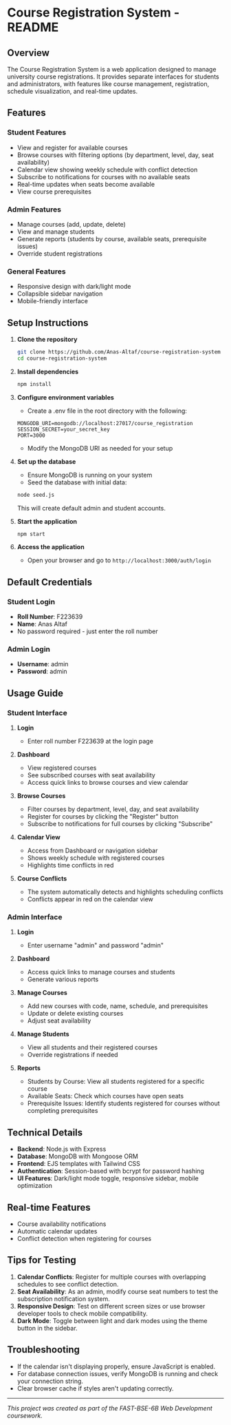 # Course Registration System - README

## Overview

The Course Registration System is a web application designed to manage university course registrations. It provides separate interfaces for students and administrators, with features like course management, registration, schedule visualization, and real-time updates.

## Features

### Student Features

- View and register for available courses
- Browse courses with filtering options (by department, level, day, seat availability)
- Calendar view showing weekly schedule with conflict detection
- Subscribe to notifications for courses with no available seats
- Real-time updates when seats become available
- View course prerequisites

### Admin Features

- Manage courses (add, update, delete)
- View and manage students
- Generate reports (students by course, available seats, prerequisite issues)
- Override student registrations

### General Features

- Responsive design with dark/light mode
- Collapsible sidebar navigation
- Mobile-friendly interface

## Setup Instructions

1. **Clone the repository**

   ```bash
   git clone https://github.com/Anas-Altaf/course-registration-system
   cd course-registration-system
   ```

2. **Install dependencies**

   ```bash
   npm install
   ```

3. **Configure environment variables**

   - Create a .env file in the root directory with the following:

   ```
   MONGODB_URI=mongodb://localhost:27017/course_registration
   SESSION_SECRET=your_secret_key
   PORT=3000
   ```

   - Modify the MongoDB URI as needed for your setup

4. **Set up the database**

   - Ensure MongoDB is running on your system
   - Seed the database with initial data:

   ```bash
   node seed.js
   ```

   This will create default admin and student accounts.

5. **Start the application**

   ```bash
   npm start
   ```

6. **Access the application**
   - Open your browser and go to `http://localhost:3000/auth/login`

## Default Credentials

### Student Login

- **Roll Number**: F223639
- **Name**: Anas Altaf
- No password required - just enter the roll number

### Admin Login

- **Username**: admin
- **Password**: admin

## Usage Guide

### Student Interface

1. **Login**

   - Enter roll number F223639 at the login page

2. **Dashboard**

   - View registered courses
   - See subscribed courses with seat availability
   - Access quick links to browse courses and view calendar

3. **Browse Courses**

   - Filter courses by department, level, day, and seat availability
   - Register for courses by clicking the "Register" button
   - Subscribe to notifications for full courses by clicking "Subscribe"

4. **Calendar View**

   - Access from Dashboard or navigation sidebar
   - Shows weekly schedule with registered courses
   - Highlights time conflicts in red

5. **Course Conflicts**
   - The system automatically detects and highlights scheduling conflicts
   - Conflicts appear in red on the calendar view

### Admin Interface

1. **Login**

   - Enter username "admin" and password "admin"

2. **Dashboard**

   - Access quick links to manage courses and students
   - Generate various reports

3. **Manage Courses**

   - Add new courses with code, name, schedule, and prerequisites
   - Update or delete existing courses
   - Adjust seat availability

4. **Manage Students**

   - View all students and their registered courses
   - Override registrations if needed

5. **Reports**
   - Students by Course: View all students registered for a specific course
   - Available Seats: Check which courses have open seats
   - Prerequisite Issues: Identify students registered for courses without completing prerequisites

## Technical Details

- **Backend**: Node.js with Express
- **Database**: MongoDB with Mongoose ORM
- **Frontend**: EJS templates with Tailwind CSS
- **Authentication**: Session-based with bcrypt for password hashing
- **UI Features**: Dark/light mode toggle, responsive sidebar, mobile optimization

## Real-time Features

- Course availability notifications
- Automatic calendar updates
- Conflict detection when registering for courses

## Tips for Testing

1. **Calendar Conflicts**: Register for multiple courses with overlapping schedules to see conflict detection.
2. **Seat Availability**: As an admin, modify course seat numbers to test the subscription notification system.
3. **Responsive Design**: Test on different screen sizes or use browser developer tools to check mobile compatibility.
4. **Dark Mode**: Toggle between light and dark modes using the theme button in the sidebar.

## Troubleshooting

- If the calendar isn't displaying properly, ensure JavaScript is enabled.
- For database connection issues, verify MongoDB is running and check your connection string.
- Clear browser cache if styles aren't updating correctly.

---

_This project was created as part of the FAST-BSE-6B Web Development coursework._
 
 
